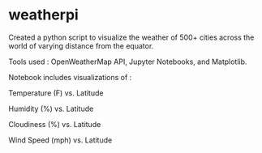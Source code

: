 # weatherpi
Created a python script to visualize the weather of 500+ cities across the world of varying distance from the equator. 



Tools used : OpenWeatherMap API, Jupyter Notebooks, and Matplotlib.


Notebook includes visualizations of : 


Temperature (F) vs. Latitude

Humidity (%) vs. Latitude

Cloudiness (%) vs. Latitude

Wind Speed (mph) vs. Latitude




